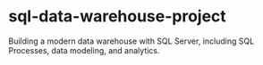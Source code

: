 # sql-data-warehouse-project
Building a modern data warehouse with SQL Server, including SQL Processes, data modeling, and analytics.
